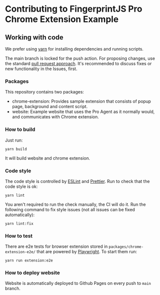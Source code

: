 # Contributing to FingerprintJS Pro Chrome Extension Example

## Working with code

We prefer using [yarn](https://yarnpkg.com/) for installing dependencies and running scripts.

The main branch is locked for the push action. For proposing changes, use the standard [pull request approach](https://docs.github.com/en/pull-requests/collaborating-with-pull-requests/proposing-changes-to-your-work-with-pull-requests/creating-a-pull-request). It's recommended to discuss fixes or new functionality in the Issues, first.

### Packages

This repository contains two packages:

* chrome-extension: Provides sample extension that consists of popup page, background and content script.
* website: Example website that uses the Pro Agent as it normally would, and communicates with Chrome extension.

### How to build
Just run:
```shell
yarn build
```
It will build website and chrome extension.

### Code style

The code style is controlled by [ESLint](https://eslint.org/) and [Prettier](https://prettier.io/). Run to check that the code style is ok:
```shell
yarn lint
```

You aren't required to run the check manually, the CI will do it. Run the following command to fix style issues (not all issues can be fixed automatically):
```shell
yarn lint:fix
```

### How to test
There are e2e tests for browser extension stored in `packages/chrome-extension-e2e/` that are powered by [Playwright](https://playwright.dev/).
To start them run:
```shell
yarn run extension:e2e
```

### How to deploy website
Website is automatically deployed to Github Pages on every push to `main` branch.
